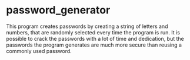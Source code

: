 # password_generator
This program creates passwords by creating a string of letters and numbers, that are randomly selected every time the program is run. It is possible to crack the passwords with a lot of time and dedication, but the passwords the program generates are much more secure than reusing a commonly used password. 
